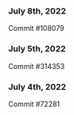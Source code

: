 ### July 8th, 2022

Commit #108079

### July 5th, 2022

Commit #314353


### July 4th, 2022

Commit #72281
